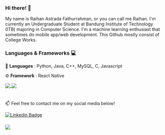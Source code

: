 ### Hi there! 👋
My name is Raihan Astrada Fathurrahman, or you can call me Raihan. I'm currently an Undergraduate Student at Bandung Institute of Technology (ITB) majoring in Computer Science. I'm a machine learning enthusiast that sometimes do mobile app/web development. This Github mostly consist of College Works.

### Languages & Frameworks 💻
📄 **Languages** : Python, Java, C++, MySQL, C, Javascript 

⚙ **Framework** : React Native

<!-- 🌱 **Currently learning** : HTML, CSS, and Javascript for Web Developer -->


<a href="https://github.com/anuraghazra/github-readme-stats">
  <img align="center" src="https://github-readme-stats.vercel.app/api?username=raihanastrada&show_icons=true&include_all_commits=true&count_private=true&hide=stars,issues&theme=nightowl" />
</a>
<a href="https://github.com/anuraghazra/github-readme-stats">
  <img align="center" src="https://github-readme-stats.vercel.app/api/top-langs/?username=raihanastrada&langs_count=6&theme=nightowl&layout=compact" />
</a>

#
📫 Feel free to contact me on my social media below!

[![Linkedin Badge](https://img.shields.io/badge/-Raihan_Astrada_Fathurrahman-blue?style=flat&logo=Linkedin&logoColor=white&link=https://www.linkedin.com/in/raihanastrada/)](https://www.linkedin.com/in/raihanastrada/)

##### 
![](https://komarev.com/ghpvc/?username=raihanastrada&label=TEST&color=grey)
<!-- ![](https://komarev.com/ghpvc/?username=raihanastrada) -->

<!--
**raihanastrada/raihanastrada** is a ✨ _special_ ✨ repository because its `README.md` (this file) appears on your GitHub profile.

Here are some ideas to get you started:

- 🔭 I’m currently working on ...
- 🌱 I’m currently learning ...
- 👯 I’m looking to collaborate on ...
- 🤔 I’m looking for help with ...
- 💬 Ask me about ...
- 📫 How to reach me: ...
- 😄 Pronouns: ...
- ⚡ Fun fact: ...
-->
